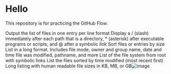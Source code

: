 # Hello
This repository is for practicing the GitHub Flow.

Output the list of files in one entry per line format
Display a / (slash) immediately after each path that is a directory, * (asterisk) after executable programs or scripts, and @ after a symbolic link
Sort files or entries by size
List in a long format. Includes file mode, owner and group name, date and time file was modified, pathname, and more
List of the file system from root with symbolic links
List the files sorted by time modified (most recent first)
Long listing with human readable file sizes in KB, MB, or GB![image](https://github.com/user-attachments/assets/b76494e3-3e1e-4cce-949f-1d8c7967dda0)

